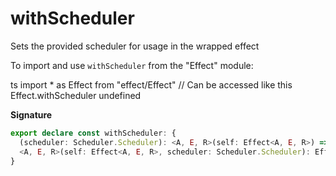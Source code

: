 # withScheduler

Sets the provided scheduler for usage in the wrapped effect

To import and use `withScheduler` from the "Effect" module:

ts
import \* as Effect from "effect/Effect"
// Can be accessed like this
Effect.withScheduler
undefined

**Signature**

```ts
export declare const withScheduler: {
  (scheduler: Scheduler.Scheduler): <A, E, R>(self: Effect<A, E, R>) => Effect<A, E, R>
  <A, E, R>(self: Effect<A, E, R>, scheduler: Scheduler.Scheduler): Effect<A, E, R>
}
```
